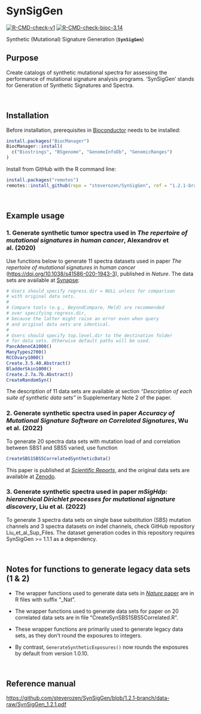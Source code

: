 
<!-- README.md is generated from README.Rmd. Please edit that file -->

# SynSigGen

<!-- badges: start -->

[![R-CMD-check-v1](https://github.com/steverozen/SynSigGen/workflows/R-CMD-check-v1/badge.svg?branch=1.1.1-branch)](https://github.com/steverozen/SynSigGen/actions?query=workflow%3AR-CMD-check-v1+branch%3A1.1.1-branch)
[![R-CMD-check-bioc-3.14](https://github.com/steverozen/SynSigGen/workflows/R-CMD-check-bioc-3.14/badge.svg?branch=1.1.1-branch)](https://github.com/steverozen/SynSigGen/actions?query=workflow%3AR-CMD-check-bioc-3.14+branch%3A1.1.1-branch)
<!-- badges: end -->

Synthetic (Mutational) Signature Generation (**`SynSigGen`**)

## Purpose

Create catalogs of synthetic mutational spectra for assessing the
performance of mutational signature analysis programs. ‘SynSigGen’
stands for Generation of Synthetic Signatures and Spectra.

<br>

## Installation

Before installation, prerequisites in
[Bioconductor](https://www.bioconductor.org/) needs to be installed:

``` r
install.packages("BiocManager")
BiocManager::install(
  c("Biostrings", "BSgenome", "GenomeInfoDb", "GenomicRanges")
)
```

Install from GitHub with the R command line:

``` r
install.packages("remotes")
remotes::install_github(repo = "steverozen/SynSigGen", ref = "1.2.1-branch")
```

<br>

## Example usage

### 1. Generate synthetic tumor spectra used in *The repertoire of mutational signatures in human cancer*, Alexandrov et al. (2020)

Use functions below to generate 11 spectra datasets used in paper *The
repertoire of mutational signatures in human cancer*
(<https://doi.org/10.1038/s41586-020-1943-3>), published in *Nature*.
The data sets are available at
[Synapse](https://www.synapse.org/#!Synapse:syn18497223):

``` r
# Users should specify regress.dir = NULL unless for comparison
# with original data sets.
# 
# Compare tools (e.g., BeyondCompare, Meld) are recommended 
# over specifying regress.dir,
# because the latter might raise an error even when query 
# and original data sets are identical.
#
# Users should specify top.level.dir to the destination folder
# for data sets. Otherwise default paths will be used.
PancAdenoCA1000()
ManyTypes2700()
RCCOvary1000()
Create.3.5.40.Abstract()
BladderSkin1000()
Create.2.7a.7b.Abstract()
CreateRandomSyn()
```

The description of 11 data sets are available at section *“Description
of each suite of synthetic data sets”* in Supplementary Note 2 of the
paper.

### 2. Generate synthetic spectra used in paper *Accuracy of Mutational Signature Software on Correlated Signatures*, Wu et al. (2022)

To generate 20 spectra data sets with mutation load of and correlation
between SBS1 and SBS5 varied, use function

``` r
CreateSBS1SBS5CorrelatedSyntheticData()
```

This paper is published at [*Scientific
Reports*](https://doi.org/10.1038/s41598-021-04207-6), and the original
data sets are available at
[Zenodo](https://doi.org/10.5281/zenodo.2636980).

### 3. Generate synthetic spectra used in paper *mSigHdp: hierarchical Dirichlet processes for mutational signature discovery*, Liu et al. (2022)

To generate 3 spectra data sets on single base substitution (SBS)
mutation channels and 3 spectra datasets on indel channels, check GitHub
repository Liu_et_al_Sup_Files. The dataset generation codes in this
repository requires SynSigGen \>= 1.1.1 as a dependency.

<br>

## Notes for functions to generate legacy data sets (1 & 2)

-   The wrapper functions used to generate data sets in [*Nature*
    paper](https://doi.org/10.1038/s41586-020-1943-3) are in R files
    with suffix “\_Nat”.

-   The wrapper functions used to generate data sets for paper on 20
    correlated data sets are in file “CreateSynSBS1SBS5Correlated.R”.

-   These wrapper functions are primarily used to generate legacy data
    sets, as they don’t round the exposures to integers.

-   By contrast, `GenerateSyntheticExposures()` now rounds the exposures
    by default from version 1.0.10.

<br>

## Reference manual

<https://github.com/steverozen/SynSigGen/blob/1.2.1-branch/data-raw/SynSigGen_1.2.1.pdf>
